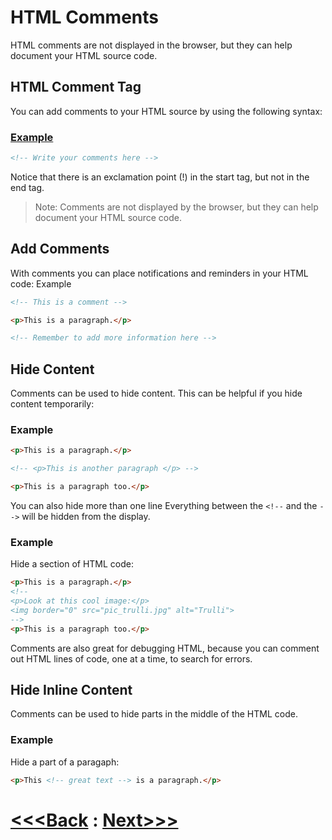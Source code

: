 # HTML Comments

HTML comments are not displayed in the browser, but they can help document your HTML source code.

## HTML Comment Tag
You can add comments to your HTML source by using the following syntax:

### [Example](index.html)
```html
<!-- Write your comments here -->
```

Notice that there is an exclamation point (!) in the start tag, but not in the end tag.

> Note: Comments are not displayed by the browser, but they can help document your HTML source code.

## Add Comments

With comments you can place notifications and reminders in your HTML code:
Example
```html
<!-- This is a comment -->

<p>This is a paragraph.</p>

<!-- Remember to add more information here -->
```

## Hide Content

Comments can be used to hide content.
This can be helpful if you hide content temporarily:
### Example
```html
<p>This is a paragraph.</p>

<!-- <p>This is another paragraph </p> -->

<p>This is a paragraph too.</p>
```


You can also hide more than one line Everything between the `<!--` and the `-->` will be hidden from the display.

### Example

Hide a section of HTML code:
```html
<p>This is a paragraph.</p>
<!--
<p>Look at this cool image:</p>
<img border="0" src="pic_trulli.jpg" alt="Trulli">
-->
<p>This is a paragraph too.</p>
```

Comments are also great for debugging HTML, because you can comment out HTML lines of code, one at a time, to search for errors.

## Hide Inline Content

Comments can be used to hide parts in the middle of the HTML code.
### Example

Hide a part of a paragaph:
```html
<p>This <!-- great text --> is a paragraph.</p>
```

# [<<<Back](../07_Quotation_and_Citation/Quotation_and_Citation.md) : [Next>>>](../09_Colors/01_colors.md)